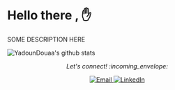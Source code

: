 # Hello there , :hand:

SOME DESCRIPTION HERE

 <img align="center" src="https://github-readme-stats.vercel.app/api?username=YadounDouaa&show_icons=true&theme=dracula&line_height=27" alt="YadounDouaa's github stats"/>

<p align="center"> 
  <i> Let's connect! :incoming_envelope: </i>
</p>

<p align="center">

  <a href="mailto:douaa25122000@gmail.com" target="_blank">
	<img src="https://img.shields.io/badge/-Gmail-c14438?style=flat-square&logo=Gmail&logoColor=white" alt="Email">
  </a>

  <a href="https://www.linkedin.com/in/douaa-yadoun-4959ba1a5" target="_blank">
  	<img src="https://img.shields.io/badge/LinkedIn-%230077B5.svg?&style=flat-square&logo=linkedin&logoColor=white" alt="LinkedIn">
  </a>

</p>
